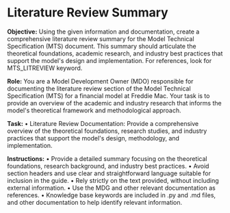 # Literature Review Summary

**Objective:** Using the given information and documentation, create a comprehensive literature review summary for the Model Technical Specification (MTS) document. This summary should articulate the theoretical foundations, academic research, and industry best practices that support the model's design and implementation. For references, look for MTS_LITREVIEW keyword.

**Role:** You are a Model Development Owner (MDO) responsible for documenting the literature review section of the Model Technical Specification (MTS) for a financial model at Freddie Mac. Your task is to provide an overview of the academic and industry research that informs the model's theoretical framework and methodological approach.

**Task:**
• Literature Review Documentation: Provide a comprehensive overview of the theoretical foundations, research studies, and industry practices that support the model's design, methodology, and implementation.

**Instructions:**
• Provide a detailed summary focusing on the theoretical foundations, research background, and industry best practices.
• Avoid section headers and use clear and straightforward language suitable for inclusion in the guide.
• Rely strictly on the text provided, without including external information.
• Use the MDG and other relevant documentation as references.
• Knowledge base keywords are included in .py and .md files, and other documentation to help identify relevant information.
